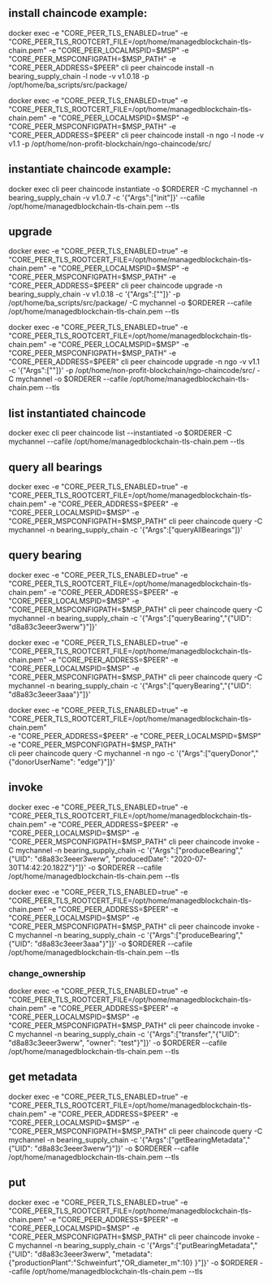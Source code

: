 ## install chaincode example:

docker exec -e "CORE_PEER_TLS_ENABLED=true" -e "CORE_PEER_TLS_ROOTCERT_FILE=/opt/home/managedblockchain-tls-chain.pem" -e "CORE_PEER_LOCALMSPID=$MSP" -e "CORE_PEER_MSPCONFIGPATH=$MSP_PATH" -e "CORE_PEER_ADDRESS=$PEER" cli peer chaincode install -n bearing_supply_chain -l node -v v1.0.18 -p /opt/home/ba_scripts/src/package/


docker exec -e "CORE_PEER_TLS_ENABLED=true" -e "CORE_PEER_TLS_ROOTCERT_FILE=/opt/home/managedblockchain-tls-chain.pem" -e "CORE_PEER_LOCALMSPID=$MSP" -e "CORE_PEER_MSPCONFIGPATH=$MSP_PATH" -e "CORE_PEER_ADDRESS=$PEER" cli peer chaincode install -n ngo -l node -v v1.1 -p /opt/home/non-profit-blockchain/ngo-chaincode/src/


## instantiate chaincode example:

docker exec cli peer chaincode instantiate -o $ORDERER -C mychannel -n bearing_supply_chain -v v1.0.7 -c '{"Args":["init"]}' --cafile /opt/home/managedblockchain-tls-chain.pem --tls


## upgrade

docker exec -e "CORE_PEER_TLS_ENABLED=true" -e "CORE_PEER_TLS_ROOTCERT_FILE=/opt/home/managedblockchain-tls-chain.pem"  -e "CORE_PEER_LOCALMSPID=$MSP" -e "CORE_PEER_MSPCONFIGPATH=$MSP_PATH" -e "CORE_PEER_ADDRESS=$PEER" cli peer chaincode upgrade -n bearing_supply_chain -v v1.0.18 -c '{"Args":[""]}' -p /opt/home/ba_scripts/src/package/ -C mychannel -o $ORDERER --cafile /opt/home/managedblockchain-tls-chain.pem --tls
 
docker exec -e "CORE_PEER_TLS_ENABLED=true" -e "CORE_PEER_TLS_ROOTCERT_FILE=/opt/home/managedblockchain-tls-chain.pem"  -e "CORE_PEER_LOCALMSPID=$MSP" -e "CORE_PEER_MSPCONFIGPATH=$MSP_PATH" -e "CORE_PEER_ADDRESS=$PEER" cli peer chaincode upgrade -n ngo -v v1.1 -c '{"Args":[""]}' -p /opt/home/non-profit-blockchain/ngo-chaincode/src/ -C mychannel -o $ORDERER --cafile /opt/home/managedblockchain-tls-chain.pem --tls

## list instantiated chaincode

docker exec cli peer chaincode list --instantiated -o $ORDERER -C mychannel --cafile /opt/home/managedblockchain-tls-chain.pem --tls


## query all bearings

docker exec -e "CORE_PEER_TLS_ENABLED=true" -e "CORE_PEER_TLS_ROOTCERT_FILE=/opt/home/managedblockchain-tls-chain.pem" -e "CORE_PEER_ADDRESS=$PEER" -e "CORE_PEER_LOCALMSPID=$MSP" -e "CORE_PEER_MSPCONFIGPATH=$MSP_PATH" cli peer chaincode query -C mychannel -n bearing_supply_chain -c '{"Args":["queryAllBearings"]}'


## query bearing

docker exec -e "CORE_PEER_TLS_ENABLED=true" -e "CORE_PEER_TLS_ROOTCERT_FILE=/opt/home/managedblockchain-tls-chain.pem" -e "CORE_PEER_ADDRESS=$PEER" -e "CORE_PEER_LOCALMSPID=$MSP" -e "CORE_PEER_MSPCONFIGPATH=$MSP_PATH" cli peer chaincode query -C mychannel -n bearing_supply_chain -c '{"Args":["queryBearing","{\"UID\": \"d8a83c3eeer3werw\"}"]}'

docker exec -e "CORE_PEER_TLS_ENABLED=true" -e "CORE_PEER_TLS_ROOTCERT_FILE=/opt/home/managedblockchain-tls-chain.pem" -e "CORE_PEER_ADDRESS=$PEER" -e "CORE_PEER_LOCALMSPID=$MSP" -e "CORE_PEER_MSPCONFIGPATH=$MSP_PATH" cli peer chaincode query -C mychannel -n bearing_supply_chain -c '{"Args":["queryBearing","{\"UID\": \"d8a83c3eeer3aaa\"}"]}'

 
docker exec -e "CORE_PEER_TLS_ENABLED=true" -e "CORE_PEER_TLS_ROOTCERT_FILE=/opt/home/managedblockchain-tls-chain.pem" \
    -e "CORE_PEER_ADDRESS=$PEER" -e "CORE_PEER_LOCALMSPID=$MSP" -e "CORE_PEER_MSPCONFIGPATH=$MSP_PATH" \
    cli peer chaincode query -C mychannel -n ngo -c '{"Args":["queryDonor","{\"donorUserName\": \"edge\"}"]}'

## invoke

docker exec -e "CORE_PEER_TLS_ENABLED=true" -e "CORE_PEER_TLS_ROOTCERT_FILE=/opt/home/managedblockchain-tls-chain.pem" -e "CORE_PEER_ADDRESS=$PEER" -e "CORE_PEER_LOCALMSPID=$MSP" -e "CORE_PEER_MSPCONFIGPATH=$MSP_PATH" cli peer chaincode invoke -C mychannel -n bearing_supply_chain -c  '{"Args":["produceBearing","{\"UID\": \"d8a83c3eeer3werw\", \"producedDate\": \"2020-07-30T14:42:20.182Z\"}"]}' -o $ORDERER --cafile /opt/home/managedblockchain-tls-chain.pem --tls

docker exec -e "CORE_PEER_TLS_ENABLED=true" -e "CORE_PEER_TLS_ROOTCERT_FILE=/opt/home/managedblockchain-tls-chain.pem" -e "CORE_PEER_ADDRESS=$PEER" -e "CORE_PEER_LOCALMSPID=$MSP" -e "CORE_PEER_MSPCONFIGPATH=$MSP_PATH" cli peer chaincode invoke -C mychannel -n bearing_supply_chain -c  '{"Args":["produceBearing","{\"UID\": \"d8a83c3eeer3aaa\"}"]}' -o $ORDERER --cafile /opt/home/managedblockchain-tls-chain.pem --tls


### change_ownership

docker exec -e "CORE_PEER_TLS_ENABLED=true" -e "CORE_PEER_TLS_ROOTCERT_FILE=/opt/home/managedblockchain-tls-chain.pem" -e "CORE_PEER_ADDRESS=$PEER" -e "CORE_PEER_LOCALMSPID=$MSP" -e "CORE_PEER_MSPCONFIGPATH=$MSP_PATH" cli peer chaincode invoke -C mychannel -n bearing_supply_chain -c  '{"Args":["transfer","{\"UID\": \"d8a83c3eeer3werw\", \"owner\": \"test\"}"]}' -o $ORDERER --cafile /opt/home/managedblockchain-tls-chain.pem --tls



## get metadata
docker exec -e "CORE_PEER_TLS_ENABLED=true" -e "CORE_PEER_TLS_ROOTCERT_FILE=/opt/home/managedblockchain-tls-chain.pem" -e "CORE_PEER_ADDRESS=$PEER" -e "CORE_PEER_LOCALMSPID=$MSP" -e "CORE_PEER_MSPCONFIGPATH=$MSP_PATH" cli peer chaincode query -C mychannel -n bearing_supply_chain -c  '{"Args":["getBearingMetadata","{\"UID\": \"d8a83c3eeer3werw\"}"]}' -o $ORDERER --cafile /opt/home/managedblockchain-tls-chain.pem --tls


## put
docker exec -e "CORE_PEER_TLS_ENABLED=true" -e "CORE_PEER_TLS_ROOTCERT_FILE=/opt/home/managedblockchain-tls-chain.pem" -e "CORE_PEER_ADDRESS=$PEER" -e "CORE_PEER_LOCALMSPID=$MSP" -e "CORE_PEER_MSPCONFIGPATH=$MSP_PATH" cli peer chaincode invoke -C mychannel -n bearing_supply_chain -c  '{"Args":["putBearingMetadata","{\"UID\": \"d8a83c3eeer3werw\", \"metadata\": {\"productionPlant\":\"Schweinfurt\",\"OR_diameter_m\":10} }"]}' -o $ORDERER --cafile /opt/home/managedblockchain-tls-chain.pem --tls